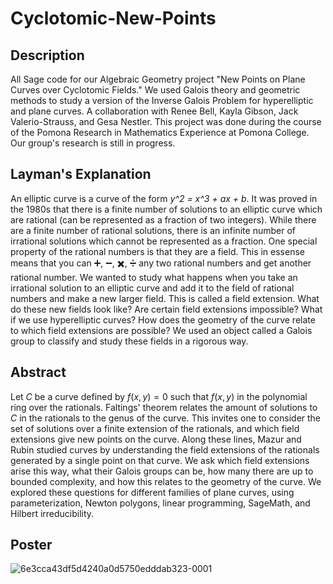 # Cyclotomic-New-Points

## Description
All Sage code for our Algebraic Geometry project "New Points on Plane Curves over Cyclotomic Fields." We used Galois theory and geometric methods to study a version of the Inverse Galois Problem for hyperelliptic and plane curves. A collaboration with Renee Bell, Kayla Gibson, Jack Valerio-Strauss, and Gesa Nestler. This project was done during the course of the Pomona Research in Mathematics Experience at Pomona College. Our group's research is still in progress.

## Layman's Explanation

An elliptic curve is a curve of the form *y^2 = x^3 + ax + b*. It was proved in the 1980s that there is a finite number of solutions to an elliptic curve which are rational (can be represented as a fraction of two integers). While there are a finite number of rational solutions, there is an infinite number of irrational solutions which cannot be represented as a fraction. One special property of the rational numbers is that they are a field. This in essense means that you can :heavy_plus_sign:, :heavy_minus_sign:, :heavy_multiplication_x:, :heavy_division_sign: any two rational numbers and get another rational number. We wanted to study what happens when you take an irrational solution to an elliptic curve and add it to the field of rational numbers and make a new larger field. This is called a field extension. What do these new fields look like? Are certain field extensions impossible? What if we use hyperelliptic curves? How does the geometry of the curve relate to which field extensions are possible? We used an object called a Galois group to classify and study these fields in a rigorous way.

## Abstract

Let $C$ be a curve defined by $f(x,y)=0$ such that $f(x,y)$ in the polynomial ring over the rationals. Faltings' theorem relates the amount of solutions to $C$ in the rationals to the genus of the curve. This invites one to consider the set of solutions over a finite extension of the rationals, and which field extensions give new points on the curve. Along these lines, Mazur and Rubin studied curves by understanding the field extensions of the rationals generated by a single point on that curve. We ask which field extensions arise this way, what their Galois groups can be, how many there are up to bounded complexity, and how this relates to the geometry of the curve. We explored these questions for different families of plane curves, using parameterization, Newton polygons, linear programming, SageMath, and Hilbert irreducibility.

## Poster

![6e3cca43df5d4240a0d5750edddab323-0001](https://user-images.githubusercontent.com/32209996/185016774-7d61de5f-cc10-4af8-b89b-706d29a1d116.jpg)
